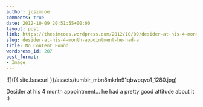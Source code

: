 ```yaml
---
author: jcsimcoe
comments: true
date: 2012-10-09 20:51:55+00:00
layout: post
link: https://thesimcoes.wordpress.com/2012/10/09/desider-at-his-4-month-appointment-he-had-a/
slug: desider-at-his-4-month-appointment-he-had-a
title: No Content Found
wordpress_id: 207
post_format:
- Image
---
```


![]({{ site.baseurl }}/assets/tumblr_mbn8mkrln91qbwpqvo1_1280.jpg)

Desider at his 4 month appointment… he had a pretty good attitude about it :)
